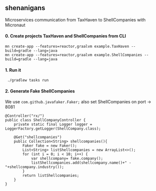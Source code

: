 ## shenanigans
Microservices communication from TaxHaven to ShellCompanies with Micronaut
#### 0. Create projects TaxHaven and ShellCompanies from CLI
```
mn create-app --features=reactor,graalvm example.TaxHaven --build=gradle --lang=java   
mn create-app --features=reactor,graalvm example.ShellCompanies --build=gradle --lang=java   
```
#### 1. Run it
```
 ./gradlew tasks run 
```
#### 2. Generate Fake ShellCompanies
We use `com.github.javafaker.Faker;`
also set ShellCompanies on port -> 8081
```
@Controller("rx/")
public class ShellCompanyController {
    private static final Logger logger = LoggerFactory.getLogger(ShellCompany.class);

    @Get("shellcompanies")
    public Collection<String> shellcompanies(){
        Faker fake = new Faker();
        List<String> listShellcompanies = new ArrayList<>();
        for (int i = 0; i < 10; i++) {
            var shellcompany= fake.company();
            listShellcompanies.add(shellcompany.name()+" - "+shellcompany.industry());
        }
        return listShellcompanies;
    }
}
```
